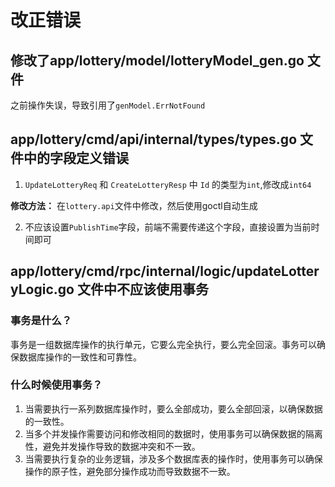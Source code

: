 # 改正错误
## 修改了app/lottery/model/lotteryModel_gen.go 文件
之前操作失误，导致引用了`genModel.ErrNotFound`

## app/lottery/cmd/api/internal/types/types.go 文件中的字段定义错误
1. `UpdateLotteryReq` 和 `CreateLotteryResp` 中 `Id` 的类型为`int`,修改成`int64`

**修改方法：** 在`lottery.api`文件中修改，然后使用goctl自动生成

2. 不应该设置`PublishTime`字段，前端不需要传递这个字段，直接设置为当前时间即可

## app/lottery/cmd/rpc/internal/logic/updateLotteryLogic.go 文件中不应该使用事务
### 事务是什么？
事务是一组数据库操作的执行单元，它要么完全执行，要么完全回滚。事务可以确保数据库操作的一致性和可靠性。
### 什么时候使用事务？
1. 当需要执行一系列数据库操作时，要么全部成功，要么全部回滚，以确保数据的一致性。
2. 当多个并发操作需要访问和修改相同的数据时，使用事务可以确保数据的隔离性，避免并发操作导致的数据冲突和不一致。
3. 当需要执行复杂的业务逻辑，涉及多个数据库表的操作时，使用事务可以确保操作的原子性，避免部分操作成功而导致数据不一致。
